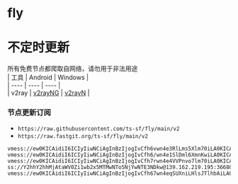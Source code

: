 # fly
# 不定时更新
所有免费节点都爬取自网络，请勿用于非法用途  
|  工具  | Android  | Windows  |  
|  ----  | ----   | ----  |  
| v2ray  | [v2rayNG](https://github.com/2dust/v2rayNG/releases) | [v2rayN](https://github.com/2dust/v2rayN/releases) |  
  
### 节点更新订阅  
- `https://raw.githubusercontent.com/ts-sf/fly/main/v2`  
- `https://raw.fastgit.org/ts-sf/fly/main/v2`  
``` 
vmess://ew0KICAidiI6ICIyIiwNCiAgInBzIjogIvCfh6vwn4e3RlLms5Xlm70iLA0KICAiYWRkIjogImZyLm9wZW5jYy5ldS5vcmciLA0KICAicG9ydCI6ICI0NDMiLA0KICAiaWQiOiAiNDhkNjZlMmYtOTZmOS00NmY0LWExYzQtOWQ1YjA3YmM2YzNhIiwNCiAgImFpZCI6ICIwIiwNCiAgInNjeSI6ICJhdXRvIiwNCiAgIm5ldCI6ICJ3cyIsDQogICJ0eXBlIjogIm5vbmUiLA0KICAiaG9zdCI6ICJmci5vcGVuY2MuZXUub3JnIiwNCiAgInBhdGgiOiAiL2dhbWUiLA0KICAidGxzIjogInRscyIsDQogICJzbmkiOiAiIg0KfQ==
vmess://ew0KICAidiI6ICIyIiwNCiAgInBzIjogIvCfh6/wn4e1SlDml6XmnKwiLA0KICAiYWRkIjogImpwcnR0dGxjcy43Njg5ODEwMi54eXoiLA0KICAicG9ydCI6ICIyMDUyIiwNCiAgImlkIjogIjU5MzZkYmQ1LTY3MGYtMzcyYy04N2JlLWZhNWE1NWRkMmQwYyIsDQogICJhaWQiOiAiMCIsDQogICJzY3kiOiAiYXV0byIsDQogICJuZXQiOiAid3MiLA0KICAidHlwZSI6ICJub25lIiwNCiAgImhvc3QiOiAianBydHR0bGNzLjc2ODk4MTAyLnh5eiIsDQogICJwYXRoIjogIi9taWFvIiwNCiAgInRscyI6ICIiLA0KICAic25pIjogIiINCn0=
vmess://ew0KICAidiI6ICIyIiwNCiAgInBzIjogIvCfh7rwn4e4VVPnvo7lm70iLA0KICAiYWRkIjogImNkbmpzLmNvbSIsDQogICJwb3J0IjogIjQ0MyIsDQogICJpZCI6ICIyRjA5NDg0NS1FMkJELUVCRjctREVCNy05OTU5OTI0MzZGQUYiLA0KICAiYWlkIjogIjAiLA0KICAic2N5IjogImF1dG8iLA0KICAibmV0IjogIndzIiwNCiAgInR5cGUiOiAibm9uZSIsDQogICJob3N0IjogIkxvc0FuZ2VsZXMua290aWNrLnNpdGUiLA0KICAicGF0aCI6ICIvc3BlZWR0ZXN0IiwNCiAgInRscyI6ICJ0bHMiLA0KICAic25pIjogIiINCn0=
ss://Y2hhY2hhMjAtaWV0Zi1wb2x5MTMwNTo5NjYwNTE3NDkw@139.162.219.195:36680#%f0%9f%87%ac%f0%9f%87%a7GB%e8%8b%b1%e5%9b%bd
vmess://ew0KICAidiI6ICIyIiwNCiAgInBzIjogIvCfh67wn4eqSUXniLHlsJTlhbAiLA0KICAiYWRkIjogImllMS5taWNyb3NvZnRqcy50b3AiLA0KICAicG9ydCI6ICI4MCIsDQogICJpZCI6ICIzYmY5MjFkZi00NmExLTQxMzgtYjhlNS1mMzhlMjI0OWU3MmQiLA0KICAiYWlkIjogIjAiLA0KICAic2N5IjogImF1dG8iLA0KICAibmV0IjogIndzIiwNCiAgInR5cGUiOiAibm9uZSIsDQogICJob3N0IjogIiIsDQogICJwYXRoIjogIi9maWxlc3RyZWFtaW5nc2VydmljZS9maWxlcy8yMGY4MTNlMi0wMzZhLTQyYTgtOTJlMi1hM2E1NWEwYjIzOWIiLA0KICAidGxzIjogIiIsDQogICJzbmkiOiAiIg0KfQ==
```